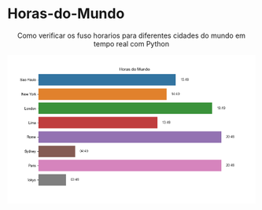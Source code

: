 # Horas-do-Mundo
<p align="center">
  Como verificar os fuso horarios para diferentes cidades do mundo em tempo real com Python
<p align="center">
  <img src="https://github.com/michaeljmcardoso/Horas-do-Mundo/blob/main/HorasMundo.png?raw=true">
</p>
